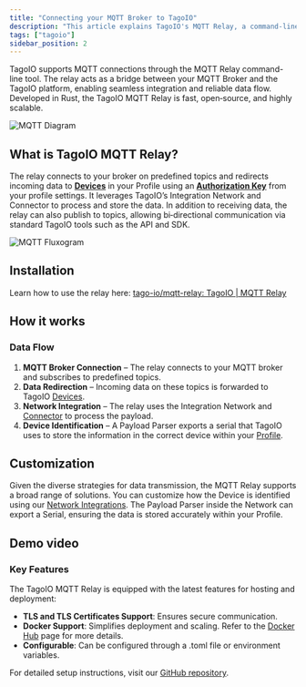 ```yaml
---
title: "Connecting your MQTT Broker to TagoIO"
description: "This article explains TagoIO's MQTT Relay, a command-line tool that bridges an external MQTT broker and the TagoIO platform, and points to the repository and a demonstration video for setup and usage."
tags: ["tagoio"]
sidebar_position: 2
---
```


TagoIO supports MQTT connections through the MQTT Relay command-line tool. The
relay acts as a bridge between your MQTT Broker and the TagoIO platform,
enabling seamless integration and reliable data flow. Developed in Rust, the
TagoIO MQTT Relay is fast, open‑source, and highly scalable.

![MQTT Diagram](/docs_imagem/tagoio/community_diagram_mqtt_broker_TagoIO_2024_1200x675@2x.png)

## What is TagoIO MQTT Relay?

The relay connects to your broker on predefined topics and redirects incoming
data to **[Devices](/docs/tagoio/devices/)** in your Profile using an
**[Authorization Key](/tagoio/integrations/general/authorization.md)** from
your profile settings. It leverages TagoIO’s Integration Network and Connector
to process and store the data. In addition to receiving data, the relay can also
publish to topics, allowing bi‑directional communication via standard TagoIO
tools such as the API and SDK.

![MQTT Fluxogram](/docs_imagem/tagoio/mqtt_rely_fluxogram.png)

## Installation

Learn how to use the relay here:
[tago-io/mqtt-relay: TagoIO | MQTT Relay](https://github.com/tago-io/mqtt-relay)

## How it works

### Data Flow

1. **MQTT Broker Connection** – The relay connects to your MQTT broker and
   subscribes to predefined topics.
2. **Data Redirection** – Incoming data on these topics is forwarded to TagoIO
   [Devices](/docs/tagoio/devices/).
3. **Network Integration** – The relay uses the Integration Network and
   [Connector](/tagoio/devices/payload-parser/connector/connector-overview.md)
   to process the payload.
4. **Device Identification** – A Payload Parser exports a serial that TagoIO
   uses to store the information in the correct device within your
   [Profile](/docs/tagoio/profiles/).

## Customization

Given the diverse strategies for data transmission, the MQTT Relay supports a
broad range of solutions. You can customize how the Device is identified using
our [Network Integrations](/tagodeploy/project/configuration/integrations.md). The Payload Parser
inside the Network can export a Serial, ensuring the data is stored accurately
within your Profile.

## Demo video

<YouTube videoId="mKU73B24Osg" title="
How to connect IoT Applications to External MQTT Brokers Using MQTT Relay" />

### Key Features

The TagoIO MQTT Relay is equipped with the latest features for hosting and
deployment:

- **TLS and TLS Certificates Support**: Ensures secure communication.
- **Docker Support**: Simplifies deployment and scaling. Refer to the
  [Docker Hub](https://hub.docker.com/r/tagoio/relay) page for more details.
- **Configurable**: Can be configured through a .toml file or environment
  variables.

For detailed setup instructions, visit our
[GitHub repository](https://github.com/tago-io/mqtt-relay).
